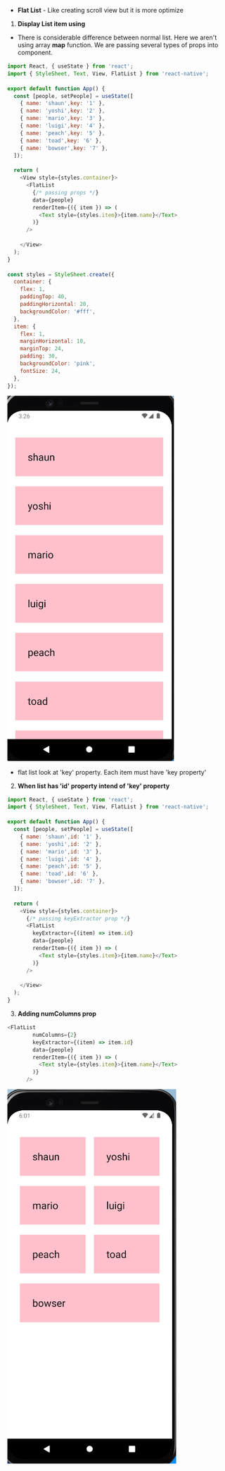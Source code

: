 * **Flat List** - Like <ScrollView> creating scroll view but it is more optimize
1. **Display List item using <FlatList>**
* There is considerable difference between normal list. Here we aren't using array **map** function. We are passing several types of props into <FlatList> component. 
```js
import React, { useState } from 'react';
import { StyleSheet, Text, View, FlatList } from 'react-native';

export default function App() {
  const [people, setPeople] = useState([
    { name: 'shaun',key: '1' },
    { name: 'yoshi',key: '2' },
    { name: 'mario',key: '3' },
    { name: 'luigi',key: '4' },
    { name: 'peach',key: '5' },
    { name: 'toad',key: '6' },
    { name: 'bowser',key: '7' },
  ]);

  return (
    <View style={styles.container}>
      <FlatList
        {/* passing props */}
        data={people} 
        renderItem={({ item }) => ( 
          <Text style={styles.item}>{item.name}</Text>
        )}
      />

    </View>
  );
}

const styles = StyleSheet.create({
  container: {
    flex: 1,
    paddingTop: 40,
    paddingHorizontal: 20,
    backgroundColor: '#fff',
  },
  item: {
    flex: 1,
    marginHorizontal: 10,
    marginTop: 24,
    padding: 30,
    backgroundColor: 'pink',
    fontSize: 24,
  },
});

```
<img src="./images/Screenshot 2023-09-18 153403.png">
<br>

* flat list look at 'key' property. Each item must have 'key property'

2. **When list has 'id' property intend of 'key' property**
```js
import React, { useState } from 'react';
import { StyleSheet, Text, View, FlatList } from 'react-native';

export default function App() {
  const [people, setPeople] = useState([
    { name: 'shaun',id: '1' },
    { name: 'yoshi',id: '2' },
    { name: 'mario',id: '3' },
    { name: 'luigi',id: '4' },
    { name: 'peach',id: '5' },
    { name: 'toad',id: '6' },
    { name: 'bowser',id: '7' },
  ]);

  return (
    <View style={styles.container}>
      {/* passing keyExtractor prop */} 
      <FlatList
        keyExtractor={(item) => item.id}
        data={people} 
        renderItem={({ item }) => ( 
          <Text style={styles.item}>{item.name}</Text>
        )}
      />

    </View>
  );
}
```
3. **Adding numColumns prop**
```js
<FlatList
        numColumns={2}
        keyExtractor={(item) => item.id}
        data={people} 
        renderItem={({ item }) => ( 
          <Text style={styles.item}>{item.name}</Text>
        )}
      />
```

<img src='./images/Screenshot 2023-09-18 184944.png'>
